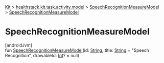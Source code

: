 
[Kit](../../../kit.html) > [healthstack.kit.task.activity.model](../index.html) > [SpeechRecognitionMeasureModel](index.html) > [SpeechRecognitionMeasureModel](-speech-recognition-measure-model.html)



# SpeechRecognitionMeasureModel



[androidJvm]\
fun [SpeechRecognitionMeasureModel](-speech-recognition-measure-model.html)(id: [String](https://kotlinlang.org/api/latest/jvm/stdlib/kotlin/-string/index.html), title: [String](https://kotlinlang.org/api/latest/jvm/stdlib/kotlin/-string/index.html) = &quot;Speech Recognition&quot;, drawableId: [Int](https://kotlinlang.org/api/latest/jvm/stdlib/kotlin/-int/index.html)? = null)




